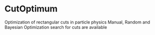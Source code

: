 # CutOptimum
Optimization of rectangular cuts in particle physics
Manual, Random and Bayesian Optimization search for cuts are available
